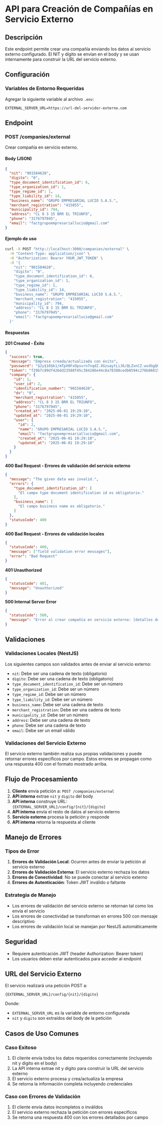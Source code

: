 # API para Creación de Compañías en Servicio Externo

## Descripción
Este endpoint permite crear una compañía enviando los datos al servicio externo configurado. El NIT y dígito se envían en el body y se usan internamente para construir la URL del servicio externo.

## Configuración

### Variables de Entorno Requeridas
Agregar la siguiente variable al archivo `.env`:

```
EXTERNAL_SERVER_URL=https://url-del-servidor-externo.com
```

## Endpoint

### POST /companies/external

Crear compañía en servicio externo.

#### Body (JSON)
```json
{
  "nit": "901584620",
  "digito": "0",
  "type_document_identification_id": 6,
  "type_organization_id": 1,
  "type_regime_id": 1,
  "type_liability_id": 14,
  "business_name": "GRUPO EMPRESARIAL LUCIO S.A.S.",
  "merchant_registration": "415055",
  "municipality_id": 794,
  "address": "CL 8 3 15 BRR EL TRIUNFO",
  "phone": "3176797045",
  "email": "factgrupoempresariallucio@gmail.com"
}
```

#### Ejemplo de uso
```bash
curl -X POST "http://localhost:3000/companies/external" \
  -H "Content-Type: application/json" \
  -H "Authorization: Bearer YOUR_JWT_TOKEN" \
  -d '{
    "nit": "901584620",
    "digito": "0",
    "type_document_identification_id": 6,
    "type_organization_id": 1,
    "type_regime_id": 1,
    "type_liability_id": 14,
    "business_name": "GRUPO EMPRESARIAL LUCIO S.A.S.",
    "merchant_registration": "415055",
    "municipality_id": 794,
    "address": "CL 8 3 15 BRR EL TRIUNFO",
    "phone": "3176797045",
    "email": "factgrupoempresariallucio@gmail.com"
  }'
```

#### Respuestas

**201 Created - Éxito**
```json
{
  "success": true,
  "message": "Empresa creada/actualizada con éxito",
  "password": "$2y$10$k1/mTpX0FxOpsvrn7nqdZ.XGzuaytLiJ6/QLZxnCZ.wsdGgQOKTR2",
  "token": "f29b7c89df426dd23588f45c384286e44c8a78388cedb0594c276b86815a3a53",
  "company": {
    "id": 1,
    "user_id": 2,
    "identification_number": "901584620",
    "dv": "0",
    "merchant_registration": "415055",
    "address": "CL 8 3 15 BRR EL TRIUNFO",
    "phone": "3176797045",
    "created_at": "2025-06-01 19:29:10",
    "updated_at": "2025-06-01 19:29:10",
    "user": {
      "id": 2,
      "name": "GRUPO EMPRESARIAL LUCIO S.A.S.",
      "email": "factgrupoempresariallucio@gmail.com",
      "created_at": "2025-06-01 19:29:10",
      "updated_at": "2025-06-01 19:29:10"
    }
  }
}
```

**400 Bad Request - Errores de validación del servicio externo**
```json
{
  "message": "The given data was invalid.",
  "errors": {
    "type_document_identification_id": [
      "El campo type document identification id es obligatorio."
    ],
    "business_name": [
      "El campo business name es obligatorio."
    ]
  },
  "statusCode": 400
}
```

**400 Bad Request - Errores de validación locales**
```json
{
  "statusCode": 400,
  "message": ["field validation error messages"],
  "error": "Bad Request"
}
```

**401 Unauthorized**
```json
{
  "statusCode": 401,
  "message": "Unauthorized"
}
```

**500 Internal Server Error**
```json
{
  "statusCode": 500,
  "message": "Error al crear compañía en servicio externo: [detalles del error]"
}
```

## Validaciones

### Validaciones Locales (NestJS)
Los siguientes campos son validados antes de enviar al servicio externo:
- `nit`: Debe ser una cadena de texto (obligatorio)
- `digito`: Debe ser una cadena de texto (obligatorio)
- `type_document_identification_id`: Debe ser un número
- `type_organization_id`: Debe ser un número
- `type_regime_id`: Debe ser un número
- `type_liability_id`: Debe ser un número
- `business_name`: Debe ser una cadena de texto
- `merchant_registration`: Debe ser una cadena de texto
- `municipality_id`: Debe ser un número
- `address`: Debe ser una cadena de texto
- `phone`: Debe ser una cadena de texto
- `email`: Debe ser un email válido

### Validaciones del Servicio Externo
El servicio externo también realiza sus propias validaciones y puede retornar errores específicos por campo. Estos errores se propagan como una respuesta 400 con el formato mostrado arriba.

## Flujo de Procesamiento

1. **Cliente** envía petición a: `POST /companies/external`
2. **API interna** extrae `nit` y `digito` del body
3. **API interna** construye URL: `{EXTERNAL_SERVER_URL}/config/{nit}/{digito}`
4. **API interna** envía el resto de datos al servicio externo
5. **Servicio externo** procesa la petición y responde
6. **API interna** retorna la respuesta al cliente

## Manejo de Errores

### Tipos de Error

1. **Errores de Validación Local**: Ocurren antes de enviar la petición al servicio externo
2. **Errores de Validación Externa**: El servicio externo rechaza los datos
3. **Errores de Conectividad**: No se puede conectar al servicio externo
4. **Errores de Autenticación**: Token JWT inválido o faltante

### Estrategia de Manejo

- Los errores de validación del servicio externo se retornan tal como los envía el servicio
- Los errores de conectividad se transforman en errores 500 con mensaje descriptivo
- Los errores de validación local se manejan por NestJS automáticamente

## Seguridad

- Requiere autenticación JWT (header Authorization: Bearer token)
- Los usuarios deben estar autenticados para acceder al endpoint

## URL del Servicio Externo

El servicio realizará una petición POST a:
```
{EXTERNAL_SERVER_URL}/config/{nit}/{digito}
```

Donde:
- `EXTERNAL_SERVER_URL` es la variable de entorno configurada
- `nit` y `digito` son extraídos del body de la petición

## Casos de Uso Comunes

### Caso Exitoso
1. El cliente envía todos los datos requeridos correctamente (incluyendo nit y digito en el body)
2. La API interna extrae nit y digito para construir la URL del servicio externo
3. El servicio externo procesa y crea/actualiza la empresa
4. Se retorna la información completa incluyendo credenciales

### Caso con Errores de Validación
1. El cliente envía datos incompletos o inválidos
2. El servicio externo rechaza la petición con errores específicos
3. Se retorna una respuesta 400 con los errores detallados por campo 